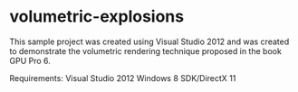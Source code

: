 volumetric-explosions
=====================

This sample project was created using Visual Studio 2012 and was created 
to demonstrate the volumetric rendering technique proposed in the book 
GPU Pro 6.

Requirements:
Visual Studio 2012
Windows 8 SDK/DirectX 11
